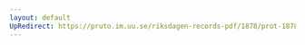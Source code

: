 ```yaml
---
layout: default
UpRedirect: https://pruto.im.uu.se/riksdagen-records-pdf/1878/prot-1878--fk--034/prot-1878--fk--034_002.pdf
---
```


